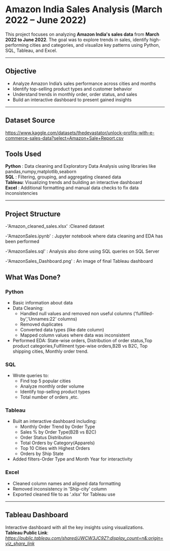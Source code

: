 # Amazon India Sales Analysis (March 2022 – June 2022)

This project focuses on analyzing **Amazon India's sales data** from **March 2022 to June 2022**. The goal was to explore trends in sales, identify high-performing cities and categories, and visualize key patterns using Python, SQL, Tableau, and Excel.

---

##  Objective

- Analyze Amazon India’s sales performance across cities and months  
- Identify top-selling product types and customer behavior  
- Understand trends in monthly order, order status, and sales  
- Build an interactive dashboard to present gained insights

---
## Dataset Source

https://www.kaggle.com/datasets/thedevastator/unlock-profits-with-e-commerce-sales-data?select=Amazon+Sale+Report.csv

##  Tools Used


**Python** : Data cleaning and Exploratory Data Analysis using libraries like pandas,numpy,matplotlib,seaborn      
**SQL**    : Filtering, grouping, and aggregating cleaned data          
**Tableau**: Visualizing trends and building an interactive dashboard   
**Excel**  : Additional formatting and manual data checks to fix data inconsistencies             

---

## Project Structure

-'Amazon_cleaned_sales.xlsx' :Cleaned dataset

-'AmazonSales.ipynb' : Jupyter notebook where data cleaning and EDA has been performed

-'AmazonSales.sql' : Analysis also done using SQL queries on SQL Server

-'AmazonSales_Dashboard.png' : An image of final Tableau dashboard

## What Was Done?

###  Python  
- Basic information about data
- Data Cleaning:
  - Handled null values and removed non useful columns ('fulfilled-by','Unnames:22' columns)  
  - Removed duplicates  
  - Converted data types (like date column)
  - Mapped column values where data was inconsistent
- Performed EDA: State-wise orders, Distribution of order status,Top product categories,Fulfilment type-wise orders,B2B vs B2C, Top shipping cities, Monthly order trend.

###  SQL  
- Wrote queries to:  
  - Find top 5 popular cities  
  - Analyze monthly order volume  
  - Identify top-selling product types  
  - Total number of orders ,etc.

###  Tableau  
- Built an interactive dashboard including:  
  - Monthly Order Trend by Order Type 
  - Sales % by Order Type(B2B vs B2C)
  - Order Status Distribution
  - Total Orders by Category(Apparels)
  - Top 10 Cities with Highest Orders
  - Orders by Ship State
- Added filters-Order Type and Month Year for interactivity

###  Excel  
- Cleaned column names and aligned data formatting  
- Removed inconsistency in 'Ship-city' column
- Exported cleaned file to as '.xlsx' for Tableau use

---

## Tableau Dashboard

Interactive dashboard with all the key insights using visualizations.  
**Tableau Public Link**: *https://public.tableau.com/shared/JWCW3JC9Z?:display_count=n&:origin=viz_share_link*

